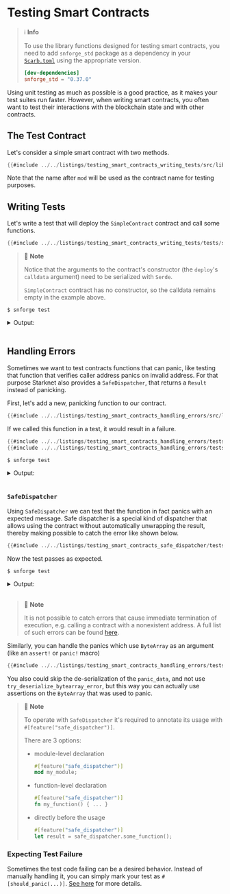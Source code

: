 # Testing Smart Contracts

> ℹ️ **Info**
>
> To use the library functions designed for testing smart contracts,
> you need to add `snforge_std` package as a dependency in
> your [`Scarb.toml`](https://docs.swmansion.com/scarb/docs/guides/dependencies.html#development-dependencies)
> using the appropriate version.
>```toml
> [dev-dependencies]
> snforge_std = "0.37.0"
> ```

Using unit testing as much as possible is a good practice, as it makes your test suites run faster. However, when
writing smart contracts, you often want to test their interactions with the blockchain state and with other contracts.

## The Test Contract

Let's consider a simple smart contract with two methods.

```rust
{{#include ../../listings/testing_smart_contracts_writing_tests/src/lib.cairo}}
```

Note that the name after `mod` will be used as the contract name for testing purposes.

## Writing Tests

Let's write a test that will deploy the `SimpleContract` contract and call some functions.

```rust
{{#include ../../listings/testing_smart_contracts_writing_tests/tests/simple_contract.cairo}}
```

> 📝 **Note**
>
> Notice that the arguments to the contract's constructor (the `deploy`'s `calldata` argument) need to be serialized with `Serde`.
>
> `SimpleContract` contract has no constructor, so the calldata remains empty in the example above.

```shell
$ snforge test
```

<details>
<summary>Output:</summary>

```shell
Collected 2 test(s) from testing_smart_contracts_handling_errors package
Running 2 test(s) from tests/
[FAIL] testing_smart_contracts_handling_errors_integrationtest::panic::failing

Failure data:
    (0x50414e4943 ('PANIC'), 0x444159544148 ('DAYTAH'))

[PASS] testing_smart_contracts_handling_errors_integrationtest::handle_panic::handling_string_errors (l1_gas: ~0, l1_data_gas: ~96, l2_gas: ~280000)
Running 0 test(s) from src/
Tests: 1 passed, 1 failed, 0 ignored, 0 filtered out

Failures:
    testing_smart_contracts_handling_errors_integrationtest::panic::failing
```
</details>
<br>

## Handling Errors

Sometimes we want to test contracts functions that can panic, like testing that function that verifies caller address
panics on invalid address. For that purpose Starknet also provides a `SafeDispatcher`, that returns a `Result` instead of
panicking.

First, let's add a new, panicking function to our contract.

```rust
{{#include ../../listings/testing_smart_contracts_handling_errors/src/lib.cairo}}
```

If we called this function in a test, it would result in a failure.

```rust
{{#include ../../listings/testing_smart_contracts_handling_errors/tests/panic.cairo:first_half}}
{{#include ../../listings/testing_smart_contracts_handling_errors/tests/panic.cairo:second_half}}
```

```shell
$ snforge test
```

<details>
<summary>Output:</summary>

```shell
Collected 2 test(s) from testing_smart_contracts_handling_errors package
Running 2 test(s) from tests/
[FAIL] testing_smart_contracts_handling_errors_integrationtest::panic::failing

Failure data:
    (0x50414e4943 ('PANIC'), 0x444159544148 ('DAYTAH'))

[PASS] testing_smart_contracts_handling_errors_integrationtest::handle_panic::handling_string_errors (l1_gas: ~0, l1_data_gas: ~96, l2_gas: ~280000)
Running 0 test(s) from src/
Tests: 1 passed, 1 failed, 0 ignored, 0 filtered out

Failures:
    testing_smart_contracts_handling_errors_integrationtest::panic::failing
```
</details>
<br>

### `SafeDispatcher`

Using `SafeDispatcher` we can test that the function in fact panics with an expected message.
Safe dispatcher is a special kind of dispatcher that allows using the contract without automatically unwrapping the result, thereby making possible to catch the error like shown below.

```rust
{{#include ../../listings/testing_smart_contracts_safe_dispatcher/tests/safe_dispatcher.cairo}}
```

Now the test passes as expected.

```shell
$ snforge test
```

<details>
<summary>Output:</summary>

```shell
Collected 1 test(s) from testing_smart_contracts_safe_dispatcher package
Running 0 test(s) from src/
Running 1 test(s) from tests/
[PASS] testing_smart_contracts_safe_dispatcher_integrationtest::safe_dispatcher::handling_errors (l1_gas: ~0, l1_data_gas: ~96, l2_gas: ~280000)
Tests: 1 passed, 0 failed, 0 ignored, 0 filtered out
```
</details>
<br>

> 📝 **Note**
>
> It is not possible to catch errors that cause immediate termination of execution, e.g. calling a contract with a nonexistent address.
> A full list of such errors can be found [here](https://community.starknet.io/t/starknet-v0-13-4-pre-release-notes/115257#p-2358763-catching-errors-12).

Similarly, you can handle the panics which use `ByteArray` as an argument (like an `assert!` or `panic!` macro)

```rust
{{#include ../../listings/testing_smart_contracts_handling_errors/tests/handle_panic.cairo}}
```
You also could skip the de-serialization of the `panic_data`, and not use `try_deserialize_bytearray_error`, but this way you can actually use assertions on the `ByteArray` that was used to panic.

> 📝 **Note**
>
> To operate with `SafeDispatcher` it's required to annotate its usage with `#[feature("safe_dispatcher")]`.
>
> There are 3 options:
> - module-level declaration
>   ```rust
>   #[feature("safe_dispatcher")]
>   mod my_module;
>   ```
> - function-level declaration
>   ```rust
>   #[feature("safe_dispatcher")]
>   fn my_function() { ... }
>   ```
> - directly before the usage
>   ```rust
>   #[feature("safe_dispatcher")]
>   let result = safe_dispatcher.some_function();
>   ```

### Expecting Test Failure

Sometimes the test code failing can be a desired behavior.
Instead of manually handling it, you can simply mark your test as `#[should_panic(...)]`.
[See here](./testing.md#expected-failures) for more details.
